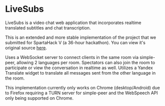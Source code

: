 # LiveSubs
LiveSubs is a video chat web application that incorporates realtime translated subtitles and chat transcription.

This is an extended and more stable implementation of the project that we submitted for SpartaHack V (a 36-hour hackathon). You can view it's original source [here](https://github.com/bayyatej/LiveSubs).

Uses a WebSocket server to connect clients in the same room via simple-peer, allowing 2 languages per room.
Spectators can also join the room to participate or view the conversation in realtime as well.
Utilizes a Yandex Translate widget to translate all messages sent from the other language in the room.

This implementation currently only works on Chrome (desktop/Android) due to Firefox requiring a TURN server for simple-peer and the WebSpeech API only being supported on Chrome.